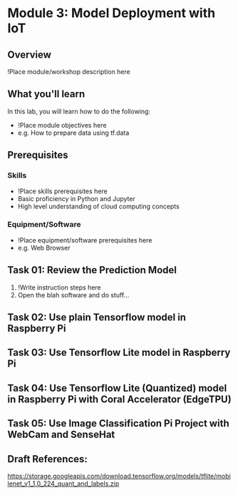 # Module 3: Model Deployment with IoT
## Overview
!Place module/workshop description here

## What you'll learn
In this lab, you will learn how to do the following:
- !Place module objectives here
- e.g. How to prepare data using tf.data

## Prerequisites

### Skills
- !Place skills prerequisites here
- Basic proficiency in Python and Jupyter
- High level understanding of cloud computing concepts

### Equipment/Software

- !Place equipment/software prerequisites here
- e.g. Web Browser

## Task 01: Review the Prediction Model
1. !Write instruction steps here
2. Open the blah software and do stuff...

## Task 02: Use plain Tensorflow model in Raspberry Pi
## Task 03: Use Tensorflow Lite model in Raspberry Pi
## Task 04: Use Tensorflow Lite (Quantized) model in Raspberry Pi with Coral Accelerator (EdgeTPU)

## Task 05: Use Image Classification Pi Project with WebCam and SenseHat

## Draft References:
https://storage.googleapis.com/download.tensorflow.org/models/tflite/mobilenet_v1_1.0_224_quant_and_labels.zip


